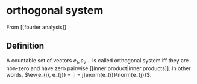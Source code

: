 # orthogonal system
From [[fourier analysis]]

## Definition
A countable set of vectors $e_{1}, e_{2} \dots$ is called orthogonal system iff they are non-zero and have zero pairwise [[inner product|inner products]]. In other words, $\ev{e_{i}, e_{j}} = [i = j]\norm{e_{i}}\norm{e_{j}}$.
